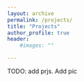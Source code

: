 ```yaml
---
layout: archive
permalink: /projects/
title: "Projects"
author_profile: true
header:
    #images: ""

---
```


TODO: add prjs. Add pic